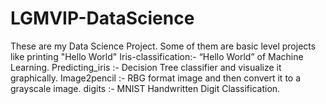 # LGMVIP-DataScience

These are my Data Science Project.
Some of them are basic level projects like printing "Hello World"
Iris-classification:- “Hello World” of Machine Learning.
Predicting_iris :-  Decision Tree classifier and visualize it graphically.
Image2pencil :- RBG format image and then convert it to a grayscale image.
digits :- MNIST Handwritten Digit Classification.
